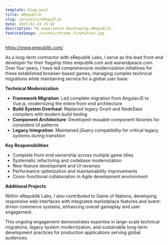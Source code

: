 ```yaml
---
template: blog-post
title: eRepublik
slug: /projects/eRepublik
date: 2023-02-24 21:42
description: My experience developing eRepublik.
featuredImage: /assets/chrome_fizwh1hteo.jpg
---
```

<https://www.erepublik.com/>

As a long-term contractor with eRepublik Labs, I serve as the lead front-end developer for their flagship titles erepublik.com and warandpeace.com. Over four years, I have led comprehensive modernization initiatives for these established browser-based games, managing complex technical migrations while maintaining service for a global user base.

**Technical Modernization**

- **Framework Migration**: Led complete migration from AngularJS to Vue.js, modernizing the entire front-end architecture
- **Build System Overhaul**: Replaced legacy Grunt and NodeSass compilers with modern build tooling
- **Component Architecture**: Developed reusable component libraries for consistent UI patterns
- **Legacy Integration**: Maintained jQuery compatibility for critical legacy systems during transition

**Key Responsibilities**

- Complete front-end ownership across multiple game titles
- Systematic refactoring and codebase modernization
- New feature development and UI revamps
- Performance optimization and maintainability improvements
- Cross-functional collaboration in Agile development environment

**Additional Projects**

Within eRepublik Labs, I also contributed to Game of Nations, developing responsive web interfaces with integrated marketplace features and event-driven commerce systems, enhancing overall gameplay and user engagement.

This ongoing engagement demonstrates expertise in large-scale technical migrations, legacy system modernization, and sustainable long-term development practices for production applications serving global audiences.